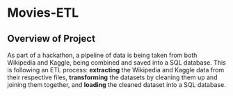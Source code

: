 # Movies-ETL
## Overview of Project
As part of a hackathon, a pipeline of data is being taken from both Wikipedia and Kaggle, being combined and saved into a SQL database. This is following an ETL process: **extracting** the Wikipedia and Kaggle data from their respective files, **transforming** the datasets by cleaning them up and joining them together, and **loading** the cleaned dataset into a SQL database.
